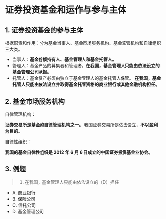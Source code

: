 # 证券投资基金和运作与参与主体

## 1. 证券投资基金的参与主体

根据职责和作用：分为基金当事人、基金市场服务机构、基金监管机构和自律组织三大类。

- 当事人：**基金份额持有人、基金管理人和基金托管人。**
- 管理人：基金产品的募集者和管理者。**在我国，基金管理人只能由依法设立的基金管理公司承担。**
- 托管人：基金资产必须由独立于基金管理人的基金托管人保管。 **在我国，基金托管人只能由依法设立并取得基金托管资格的商业银行或其他金融机构担任。**

## 2. 基金市场服务机构

自律管理机构：

**证券交易所是基金的自律管理机构之一。** 我国证券交易所是依法设立，**不以盈利为目的**。

自律性组织：

**我国的基金自律性组织是 2012 年 6 月 6 日成立的中国证券投资基金业协会。**

## 3. 例题

> 1. 在我国，基金管理人只能由依法设立的（D）担任

- A. 商业银行
- B. 保险公司
- C. 信托公司
- D. 基金管理公司
